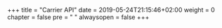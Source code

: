 +++
title = "Carrier API"
date = 2019-05-24T21:15:46+02:00
weight = 0
chapter = false
pre = "<i class='fa ela-page'></i> "
alwaysopen = false
+++
